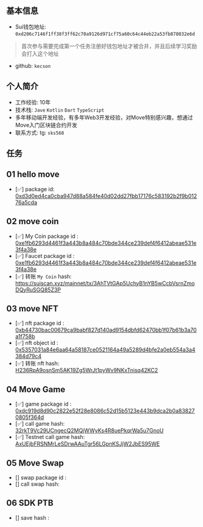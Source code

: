 ## 基本信息

- Sui钱包地址: `0xd206c7146f1ff38f3ff62c70a9126d971cf75a60c64c44eb22a53fb878032e6d`

> 首次参与需要完成第一个任务注册好钱包地址才被合并，并且后续学习奖励会打入这个地址

- github: `kecson`

## 个人简介

- 工作经验: 10年
- 技术栈: `Jave` `Kotlin` `Dart` `TypeScript`
- 多年移动端开发经验，有多年Web3开发经验，对Move特别感兴趣，想通过Move入门区块链合约开发
- 联系方式: tg: `sks568`

## 任务

## 01 hello move

- [✅] package
  id: [0xd3d0ed4ca0cba947d88a584fe40d02dd27fbb17176c583192b2f9b01276a5cda](https://suiscan.xyz/testnet/object/0xd3d0ed4ca0cba947d88a584fe40d02dd27fbb17176c583192b2f9b01276a5cda)

## 02 move coin

- [✅] My Coin package
  id : [0xe1fb6293d4461f3a443b8a484c70bde344ce239def4f6412abeae531e3f4a38e](https://suiscan.xyz/mainnet/object/0xe1fb6293d4461f3a443b8a484c70bde344ce239def4f6412abeae531e3f4a38e)
- [✅] Faucet package
  id : [0xe1fb6293d4461f3a443b8a484c70bde344ce239def4f6412abeae531e3f4a38e](https://suiscan.xyz/mainnet/object/0xe1fb6293d4461f3a443b8a484c70bde344ce239def4f6412abeae531e3f4a38e)
- [✅] 转账 `My Coin`
  hash: https://suiscan.xyz/mainnet/tx/3AhTVtGAp5UchyB1nYB5wCcbVsrnZmoDQyRuSGQ85Z3P

## 03 move NFT

- [✅] nft package
  id : [0xb44730bac00679ca9babf827d140ad9154dbfd62470bb1f07b61b3a70a1f758b](https://suiscan.xyz/mainnet/object/0xb44730bac00679ca9babf827d140ad9154dbfd62470bb1f07b61b3a70a1f758b/txs)
- [✅] nft object
  id : [0x5357031a84e6aa64a58187ce0521164a49a5289d4bfe2a0eb554a3a4384d79c4](https://suiscan.xyz/mainnet/object/0x5357031a84e6aa64a58187ce0521164a49a5289d4bfe2a0eb554a3a4384d79c4)
- [✅] 转账 nft
  hash: [H236RpA9osnSm5AK19Zg5WrJt1pyWv9NKxTnisq42KC2](https://suiscan.xyz/mainnet/tx/H236RpA9osnSm5AK19Zg5WrJt1pyWv9NKxTnisq42KC2)

## 04 Move Game

- [✅] game package
  id : [0xdc919d8d90c2822e52f28e8086c52d15b5123e443b9dca2b0a838270805f364d](https://suiscan.xyz/mainnet/object/0xdc919d8d90c2822e52f28e8086c52d15b5123e443b9dca2b0a838270805f364d)
- [✅] call game
  hash: [32rkT9Vc29UCngecQ2MQjWWyKs4R8uePkqrWa5u7GnoU](https://suiscan.xyz/mainnet/tx/32rkT9Vc29UCngecQ2MQjWWyKs4R8uePkqrWa5u7GnoU)
- [✅] Testnet call game
  hash: [AxUEjbFRSNMrLeSDrwAAuTgr56LGpnKSJjW2JbES95WE](https://suiscan.xyz/testnet/tx/AxUEjbFRSNMrLeSDrwAAuTgr56LGpnKSJjW2JbES95WE)

## 05 Move Swap

- [] swap package id :
- [] call swap hash:

## 06 SDK PTB

- [] save hash :
